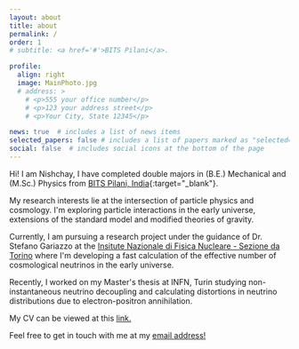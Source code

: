 ```yaml
---
layout: about
title: about
permalink: /
order: 1
# subtitle: <a href='#'>BITS Pilani</a>.

profile:
  align: right
  image: MainPhoto.jpg
  # address: >
    # <p>555 your office number</p>
    # <p>123 your address street</p>
    # <p>Your City, State 12345</p>

news: true  # includes a list of news items
selected_papers: false # includes a list of papers marked as "selected={true}"
social: false  # includes social icons at the bottom of the page
---
```


Hi! I am Nishchay, I have completed double majors in (B.E.) Mechanical and (M.Sc.) Physics from [BITS Pilani, India](https://www.bits-pilani.ac.in/){:target="\_blank"}.

My research interests lie at the intersection of particle physics and cosmology. I'm exploring particle interactions in the early universe, extensions of the standard model and modified theories of gravity.

<!-- Thesis at Allen -->
Currently, I am pursuing a research project under the guidance of Dr. Stefano Gariazzo at the [Insitute Nazionale di Fisica Nucleare - Sezione da Torino](https://www.to.infn.it/) where I'm developing a fast calculation of the effective number of cosmological neutrinos in the early universe. 

<!-- Thesis at EPFL -->
Recently, I worked on my Master's thesis at INFN, Turin studying non-instantaneous neutrino decoupling and calculating distortions in neutrino distributions due to electron-positron annihilation.

<!-- NMA TAs -->

<!-- I most recently parcipated at the [Neuromatch Academy](https://www.neuromatchacademy.org/), a summer school on computational neuroscience. I worked on various computational tools and their applications for real-world neuroscience problems. 
I also worked on the [Human Connectome Project (HCP)](https://www.humanconnectome.org/study/hcp-young-adult/data-releases) dataset to analyze neural patterns in face and shape recognition in the human brain.

I previously worked at the [RWTH Aachen University](https://www.rwth-aachen.de/go/id/a/?lidx=1) as a research intern analyzing protein engineering techniques using machine learning tools. Specifically, I explored directed evolution, a method of selection based on natural evolution to filter specific biophysical properties of the proteins. -->

My CV can be viewed at this [link.](https://drive.google.com/file/d/1Ov2LBBed_4qDJBs2tKbKrj2e7WNwERcd/view?usp=sharing)

Feel free to get in touch with me at my [email address!](mailto:nishchay.vora@gmail.com)
